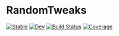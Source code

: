 # RandomTweaks

[![Stable](https://img.shields.io/badge/docs-stable-blue.svg)](https://owinter92.github.io/RandomTweaks.jl/stable)
[![Dev](https://img.shields.io/badge/docs-dev-blue.svg)](https://owinter92.github.io/RandomTweaks.jl/dev)
[![Build Status](https://github.com/owinter92/RandomTweaks.jl/workflows/CI/badge.svg)](https://github.com/owinter92/RandomTweaks.jl/actions)
[![Coverage](https://codecov.io/gh/owinter92/RandomTweaks.jl/branch/master/graph/badge.svg)](https://codecov.io/gh/owinter92/RandomTweaks.jl)
